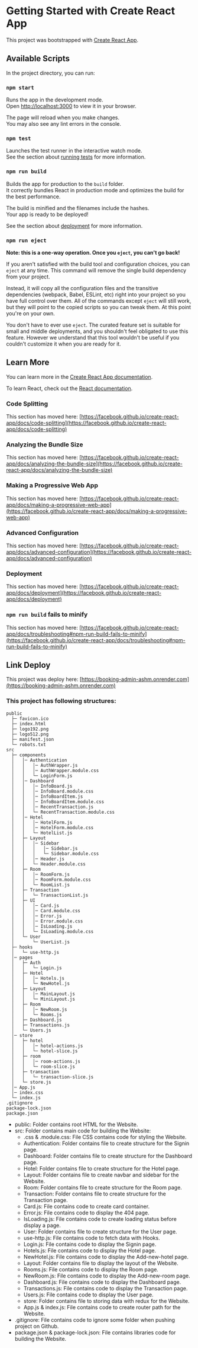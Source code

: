 # Getting Started with Create React App

This project was bootstrapped with [Create React App](https://github.com/facebook/create-react-app).

## Available Scripts

In the project directory, you can run:

### `npm start`

Runs the app in the development mode.\
Open [http://localhost:3000](http://localhost:3000) to view it in your browser.

The page will reload when you make changes.\
You may also see any lint errors in the console.

### `npm test`

Launches the test runner in the interactive watch mode.\
See the section about [running tests](https://facebook.github.io/create-react-app/docs/running-tests) for more information.

### `npm run build`

Builds the app for production to the `build` folder.\
It correctly bundles React in production mode and optimizes the build for the best performance.

The build is minified and the filenames include the hashes.\
Your app is ready to be deployed!

See the section about [deployment](https://facebook.github.io/create-react-app/docs/deployment) for more information.

### `npm run eject`

**Note: this is a one-way operation. Once you `eject`, you can't go back!**

If you aren't satisfied with the build tool and configuration choices, you can `eject` at any time. This command will remove the single build dependency from your project.

Instead, it will copy all the configuration files and the transitive dependencies (webpack, Babel, ESLint, etc) right into your project so you have full control over them. All of the commands except `eject` will still work, but they will point to the copied scripts so you can tweak them. At this point you're on your own.

You don't have to ever use `eject`. The curated feature set is suitable for small and middle deployments, and you shouldn't feel obligated to use this feature. However we understand that this tool wouldn't be useful if you couldn't customize it when you are ready for it.

## Learn More

You can learn more in the [Create React App documentation](https://facebook.github.io/create-react-app/docs/getting-started).

To learn React, check out the [React documentation](https://reactjs.org/).

### Code Splitting

This section has moved here: [https://facebook.github.io/create-react-app/docs/code-splitting](https://facebook.github.io/create-react-app/docs/code-splitting)

### Analyzing the Bundle Size

This section has moved here: [https://facebook.github.io/create-react-app/docs/analyzing-the-bundle-size](https://facebook.github.io/create-react-app/docs/analyzing-the-bundle-size)

### Making a Progressive Web App

This section has moved here: [https://facebook.github.io/create-react-app/docs/making-a-progressive-web-app](https://facebook.github.io/create-react-app/docs/making-a-progressive-web-app)

### Advanced Configuration

This section has moved here: [https://facebook.github.io/create-react-app/docs/advanced-configuration](https://facebook.github.io/create-react-app/docs/advanced-configuration)

### Deployment

This section has moved here: [https://facebook.github.io/create-react-app/docs/deployment](https://facebook.github.io/create-react-app/docs/deployment)

### `npm run build` fails to minify

This section has moved here: [https://facebook.github.io/create-react-app/docs/troubleshooting#npm-run-build-fails-to-minify](https://facebook.github.io/create-react-app/docs/troubleshooting#npm-run-build-fails-to-minify)

## Link Deploy

This project was deploy here: [https://booking-admin-ashm.onrender.com](https://booking-admin-ashm.onrender.com)

### This project has following structures:

```
public
  ├─ favicon.ico
  ├─ index.html
  ├─ logo192.png
  ├─ logo512.png
  ├─ manifest.json
  └─ robots.txt
src
  ├─ components
  │   │─ Authentication
  │   │   │─ AuthWrapper.js
  │   │   │─ AuthWrapper.module.css
  │   │   └─ LoginForm.js
  │   │─ Dashboard
  │   │   │─ InfoBoard.js
  │   │   │─ InfoBoard.module.css
  │   │   │─ InfoBoardItem.js
  │   │   │─ InfoBoardItem.module.css
  │   │   │─ RecentTransaction.js
  │   │   └─ RecentTransaction.module.css
  │   │─ Hotel
  │   │   │─ HotelForm.js
  │   │   │─ HotelForm.module.css
  │   │   └─ HotelList.js
  │   ├─ Layout
  │   │   │─ Sidebar
  │   │   │   │─ Sidebar.js
  │   │   │   └─ Sidebar.module.css
  │   │   │─ Header.js
  │   │   └─ Header.module.css
  │   ├─ Room
  │   │   │─ RoomForm.js
  │   │   │─ RoomForm.module.css
  │   │   └─ RoomList.js
  │   ├─ Transaction
  │   │   └─ TransactionList.js
  │   ├─ UI
  │   │   │─ Card.js
  │   │   │─ Card.module.css
  │   │   │─ Error.js
  │   │   │─ Error.module.css
  │   │   │─ IsLoading.js
  │   │   └─ IsLoading.module.css
  │   └─ User
  │       └─ UserList.js
  ├─ hooks
  │   └─ use-http.js
  │─ pages
  │   ├─ Auth
  │   │   └─ Login.js
  │   ├─ Hotel
  │   │   │─ Hotels.js
  │   │   └─ NewHotel.js
  │   ├─ Layout
  │   │   │─ MainLayout.js
  │   │   └─ MiniLayout.js
  │   ├─ Room
  │   │   │─ NewRoom.js
  │   │   └─ Rooms.js
  │   ├─ Dashboard.js
  │   ├─ Transactions.js
  │   └─ Users.js
  │─ store
  │   ├─ hotel
  │   │   │─ hotel-actions.js
  │   │   └─ hotel-slice.js
  │   ├─ room
  │   │   │─ room-actions.js
  │   │   └─ room-slice.js
  │   ├─ transaction
  │   │   └─ transaction-slice.js
  │   └─ store.js
  │─ App.js
  │─ index.css
  └─ index.js
.gitignore
package-lock.json
package.json
```

- public: Folder contains root HTML for the Website.
- src: Folder contains main code for building the Website:
  - .css & .module.css: File CSS contains code for styling the Website.
  - Authentication: Folder contains file to create structure for the Signin page.
  - Dashboard: Folder contains file to create structure for the Dashboard page.
  - Hotel: Folder contains file to create structure for the Hotel page.
  - Layout: Folder contains file to create navbar and sidebar for the Website.
  - Room: Folder contains file to create structure for the Room page.
  - Transaction: Folder contains file to create structure for the Transaction page.
  - Card.js: File contains code to create card container.
  - Error.js: File contains code to display the 404 page.
  - IsLoading.js: File contains code to create loading status before display a page.
  - User: Folder contains file to create structure for the User page.
  - use-http.js: File contains code to fetch data with Hooks.
  - Login.js: File contains code to display the Signin page.
  - Hotels.js: File contains code to display the Hotel page.
  - NewHotel.js: File contains code to display the Add-new-hotel page.
  - Layout: Folder contains file to display the layout of the Website.
  - Rooms.js: File contains code to display the Room page.
  - NewRoom.js: File contains code to display the Add-new-room page.
  - Dashboard.js: File contains code to display the Dashboard page.
  - Transactions.js: File contains code to display the Transaction page.
  - Users.js: File contains code to display the User page.
  - store: Folder contains file to storing data with redux for the Website.
  - App.js & index.js: File contains code to create router path for the Website.
- .gitignore: File contains code to ignore some folder when pushing project on Github.
- package.json & package-lock.json: File contains libraries code for building the Website.

